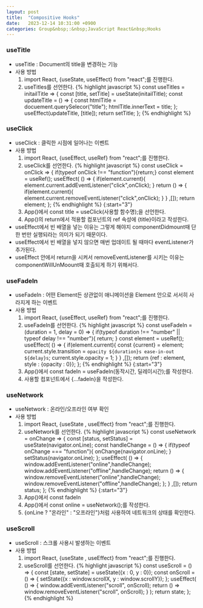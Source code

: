 ```yaml
---
layout: post
title:  "Compositive Hooks"
date:   2023-12-14 10:31:00 +0900
categories: Group&nbsp;:&nbsp;JavaScript React&nbsp;Hooks
---
```


### useTitle

- useTitle : Document의 title을 변경하는 기능
- 사용 방법
  1. import React, {useState, useEffect} from "react";를 진행한다.
  2. useTitles를 선언한다.
  {% highlight javascript %}
  const useTitles = initailTitle => {
      const [title, setTitle] = useState(initailTitle);
      const updateTitle = () => {
          const htmlTitle = docuement.querySelecor("title");
          htmlTitle.innerText = title;
      };
      useEffect(updateTitle, [title]);
      return setTitle;
  };
  {% endhighlight %}

### useClick

- useClick : 클릭한 시점에 일어나는 이벤트
- 사용 방법
  1. import React, {useEffect, useRef} from "react";를 진행한다.
  2. useClick를 선언한다.
  {% highlight javascript %}
  const useClick = onClick => {
      if(typeof onClick !== "function"){return;}
      const element = useRef();
      useEffect(
          () => {
              if(element.current){
                  element.current.addEventListener("click",onClick);
              }
              return () => {
                  if(element.current){
                      element.current.removeEventListener("click",onClick);
                  }
          }
      ,[]);
      return element;
  };
  {% endhighlight %}
{:start="3"}
  3. App()에서 const title = useClick(사용할 함수명);을 선언한다.
  4. App()의 return에서 적용할 컴포넌트의 ref 속성에 {title}이라고 작성한다.
- useEffect에서 빈 배열을 넣는 이유는 그렇게 해야지 componentDidmount때 단 한 번만 실행되라는 의미가 되기 때문이다.
- useEffect에서 빈 배열을 넣지 않으면 매번 업데이트 될 때마다 eventListener가 추가된다.
- useEffect 안에서 return을 시켜서 removeEventListener를 시키는 이유는 componentWillUnMoount때 호출되게 하기 위해서다.

### useFadeIn

- useFadeIn : 어떤 Element든 상관없이 애니메이션을 Element 안으로 서서히 사라지게 하는 이벤트
- 사용 방법
  1. import React, {useEffect, useRef} from "react";를 진행한다.
  2. useFadeIn를 선언한다.
  {% highlight javascript %}
  const useFadeIn = (duration = 1, delay = 0) => {
      if(typeof duration !== "number" || typeof delay !== "number"){
          return;
      }
      const element = useRef();
      useEffect(
          () => {
              if(element.current){
                  const {current} = element;
                  current.style.transition = `opacity ${duration}s ease-in-out ${delay}s`;
                  current.style.opacity = 1;
              }
          }
      ,[]);
      return {ref : element, style : {opacity : 0}};
  };
  {% endhighlight %}
{:start="3"}
  3. App()에서 const fadeIn = useFadeIn(동작시간, 딜레이시간);를 작성한다.
  4. 사용할 컴포넌트에서 {...fadeIn}을 작성한다.

### useNetwork

- useNetwork : 온라인/오프라인 여부 확인
- 사용 방법
  1. import React, {useState , useEffect} from "react";를 진행한다.
  2. useNetwork를 선언한다.
  {% highlight javascript %}
  const useNetwork = onChange => {
      const [status, setStatus] = useState(navigator.onLine);
      const handleChange = () => {
          if(typeof onChange === "function"){
              onChange(navigator.onLine);
          }
          setStatus(navigator.onLine);
      };
      useEffect(
          () => {
              window.addEventListener("online",handleChange);
              window.addEventListener("offline",handleChange);
              return () => {
                  window.removeEventListener("online",handleChange);
                  window.removeEventListener("offline",handleChange); 
              };
          }
      ,[]);
      return status;
  };
  {% endhighlight %}
{:start="3"}
  3. App()에서 const fadeIn
  3. App()에서 const online = useNetwork();를 작성한다.
  4. {onLine ? "온라인" : "오프라인"}처럼 사용하여 네트워크의 상태를 확인한다.

### useScroll

- useScroll : 스크롤 사용시 발생하는 이벤트
- 사용 방법
  1. import React, {useState , useEffect} from "react";를 진행한다.
  2. useScroll를 선언한다.
  {% highlight javascript %}
  const useScroll = () => {
      const [state, setState] = useState({x : 0, y : 0});
      const onScroll = () => {
          setState({x : window.scrollX, y : window.scrollY});
      };
      useEffect(
          () => {
              window.addEventListener("scroll", onScroll);
              return () => window.removeEventListener("scroll", onScroll);
          }
      );
      return state;
  };
  {% endhighlight %}